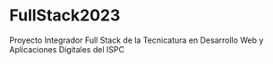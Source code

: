 # FullStack2023
Proyecto Integrador Full Stack de la Tecnicatura en Desarrollo Web y Aplicaciones Digitales del ISPC
